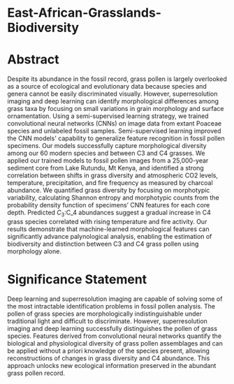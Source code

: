 # East-African-Grasslands-Biodiversity

# Abstract
Despite its abundance in the fossil record, grass pollen is largely overlooked as a source of ecological and evolutionary data because species and genera cannot be easily discriminated visually. However, superresolution imaging and deep learning can identify morphological differences among grass taxa by focusing on small variations in grain morphology and surface ornamentation. Using a semi-supervised learning strategy, we trained convolutional neural networks (CNNs) on image data from extant Poaceae species and unlabeled fossil samples. Semi-supervised learning improved the CNN models' capability to generalize feature recognition in fossil pollen specimens. Our models successfully capture morphological diversity among our 60 modern species and between C3 and C4 grasses. We applied our trained models to fossil pollen images from a 25,000-year sediment core from Lake Rutundu, Mt Kenya, and identified a strong correlation between shifts in grass diversity and atmospheric CO2 levels, temperature, precipitation, and fire frequency as measured by charcoal abundance. We quantified grass diversity by focusing on morphotypic variability, calculating Shannon entropy and morphotypic counts from the probability density function of specimens’ CNN features for each core depth. Predicted $C_3$:C_4 abundances suggest a gradual increase in C4 grass species correlated with rising temperature and fire activity. Our results demonstrate that machine-learned morphological features can significantly advance palynological analysis, enabling the estimation of biodiversity and distinction between C3 and C4 grass pollen using morphology alone.

# Significance Statement 
Deep learning and superresolution imaging are capable of solving some of the most intractable identification problems in fossil pollen analysis. The pollen of grass species are morphologically indistinguishable under traditional light and difficult to discriminate. However, superresolution imaging and deep learning successfully distinguishes the pollen of grass species. Features derived from convolutional neural networks quantify the biological and physiological diversity of grass pollen assemblages and can be applied without a priori knowledge of the species present, allowing reconstructions of changes in grass diversity and C4 abundance. This approach unlocks new ecological information preserved in the abundant grass pollen record.
